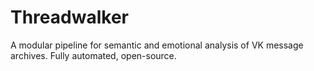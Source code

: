 # Threadwalker
A modular pipeline for semantic and emotional analysis of VK message archives. Fully automated, open-source.
